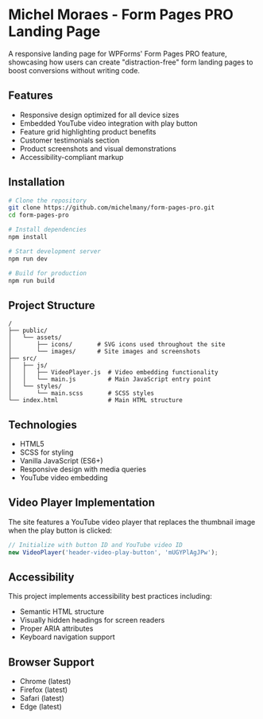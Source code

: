 # Michel Moraes - Form Pages PRO Landing Page

A responsive landing page for WPForms' Form Pages PRO feature, showcasing how users can create "distraction-free" form landing pages to boost conversions without writing code.

## Features

- Responsive design optimized for all device sizes
- Embedded YouTube video integration with play button
- Feature grid highlighting product benefits
- Customer testimonials section
- Product screenshots and visual demonstrations
- Accessibility-compliant markup

## Installation

```bash
# Clone the repository
git clone https://github.com/michelmany/form-pages-pro.git
cd form-pages-pro

# Install dependencies
npm install

# Start development server
npm run dev

# Build for production
npm run build
```

## Project Structure

```
/
├── public/
│   └── assets/
│       ├── icons/       # SVG icons used throughout the site
│       └── images/      # Site images and screenshots
├── src/
│   ├── js/
│   │   ├── VideoPlayer.js  # Video embedding functionality
│   │   └── main.js         # Main JavaScript entry point
│   └── styles/
│       └── main.scss       # SCSS styles
└── index.html              # Main HTML structure
```

## Technologies

- HTML5
- SCSS for styling
- Vanilla JavaScript (ES6+)
- Responsive design with media queries
- YouTube video embedding

## Video Player Implementation

The site features a YouTube video player that replaces the thumbnail image when the play button is clicked:

```javascript
// Initialize with button ID and YouTube video ID
new VideoPlayer('header-video-play-button', 'mUGYPlAgJPw');
```

## Accessibility

This project implements accessibility best practices including:
- Semantic HTML structure
- Visually hidden headings for screen readers
- Proper ARIA attributes
- Keyboard navigation support

## Browser Support

- Chrome (latest)
- Firefox (latest)
- Safari (latest)
- Edge (latest)
